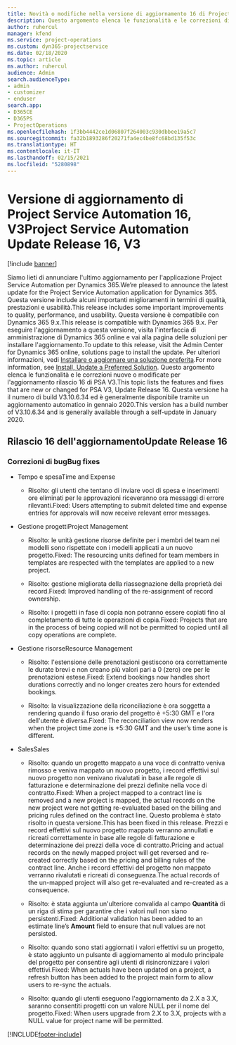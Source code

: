 ```yaml
---
title: Novità o modifiche nella versione di aggiornamento 16 di Project Service Automation V3
description: Questo argomento elenca le funzionalità e le correzioni disponibili nella versione di aggiornamento 16 di Project Service Automation V3.
author: ruhercul
manager: kfend
ms.service: project-operations
ms.custom: dyn365-projectservice
ms.date: 02/18/2020
ms.topic: article
ms.author: ruhercul
audience: Admin
search.audienceType:
- admin
- customizer
- enduser
search.app:
- D365CE
- D365PS
- ProjectOperations
ms.openlocfilehash: 1f3bb4442ce1d06807f264003c930dbbee19a5c7
ms.sourcegitcommit: fa32b1893286f20271fa4ec4be8fc68bd135f53c
ms.translationtype: HT
ms.contentlocale: it-IT
ms.lasthandoff: 02/15/2021
ms.locfileid: "5280898"
---
```

# <a name="project-service-automation-update-release-16-v3"></a><span data-ttu-id="cfb60-103">Versione di aggiornamento di Project Service Automation 16, V3</span><span class="sxs-lookup"><span data-stu-id="cfb60-103">Project Service Automation Update Release 16, V3</span></span>

[!include [banner](../includes/psa-now-project-operations.md)]

<span data-ttu-id="cfb60-104">Siamo lieti di annunciare l'ultimo aggiornamento per l'applicazione Project Service Automation per Dynamics 365.</span><span class="sxs-lookup"><span data-stu-id="cfb60-104">We’re pleased to announce the latest update for the Project Service Automation application for Dynamics 365.</span></span> <span data-ttu-id="cfb60-105">Questa versione include alcuni importanti miglioramenti in termini di qualità, prestazioni e usabilità.</span><span class="sxs-lookup"><span data-stu-id="cfb60-105">This release includes some important improvements to quality, performance, and usability.</span></span>  <span data-ttu-id="cfb60-106">Questa versione è compatibile con Dynamics 365 9.x.</span><span class="sxs-lookup"><span data-stu-id="cfb60-106">This release is compatible with Dynamics 365 9.x.</span></span> <span data-ttu-id="cfb60-107">Per eseguire l'aggiornamento a questa versione, visita l'interfaccia di amministrazione di Dynamics 365 online e vai alla pagina delle soluzioni per installare l'aggiornamento.</span><span class="sxs-lookup"><span data-stu-id="cfb60-107">To update to this release, visit the Admin Center for Dynamics 365 online, solutions page to install the update.</span></span> <span data-ttu-id="cfb60-108">Per ulteriori informazioni, vedi [Installare o aggiornare una soluzione preferita](https://docs.microsoft.com/dynamics365/project-service/upgrade-psa-home-page).</span><span class="sxs-lookup"><span data-stu-id="cfb60-108">For more information, see [Install, Update a Preferred Solution](https://docs.microsoft.com/dynamics365/project-service/upgrade-psa-home-page).</span></span>
<span data-ttu-id="cfb60-109">Questo argomento elenca le funzionalità e le correzioni nuove o modificate per l'aggiornamento rilascio 16 di PSA V3.</span><span class="sxs-lookup"><span data-stu-id="cfb60-109">This topic lists the features and fixes that are new or changed for PSA V3, Update Release 16.</span></span> <span data-ttu-id="cfb60-110">Questa versione ha il numero di build V3.10.6.34 ed è generalmente disponibile tramite un aggiornamento automatico in gennaio 2020.</span><span class="sxs-lookup"><span data-stu-id="cfb60-110">This version has a build number of V3.10.6.34 and is generally available through a self-update in January 2020.</span></span>


## <a name="update-release-16"></a><span data-ttu-id="cfb60-111">Rilascio 16 dell'aggiornamento</span><span class="sxs-lookup"><span data-stu-id="cfb60-111">Update Release 16</span></span>

### <a name="bug-fixes"></a><span data-ttu-id="cfb60-112">Correzioni di bug</span><span class="sxs-lookup"><span data-stu-id="cfb60-112">Bug fixes</span></span>

-   <span data-ttu-id="cfb60-113">Tempo e spesa</span><span class="sxs-lookup"><span data-stu-id="cfb60-113">Time and Expense</span></span>

    -   <span data-ttu-id="cfb60-114">Risolto: gli utenti che tentano di inviare voci di spesa e inserimenti ore eliminati per le approvazioni riceveranno ora messaggi di errore rilevanti.</span><span class="sxs-lookup"><span data-stu-id="cfb60-114">Fixed: Users attempting to submit deleted time and expense entries for approvals will now receive relevant error messages.</span></span>

-   <span data-ttu-id="cfb60-115">Gestione progetti</span><span class="sxs-lookup"><span data-stu-id="cfb60-115">Project Management</span></span>

    -   <span data-ttu-id="cfb60-116">Risolto: le unità gestione risorse definite per i membri del team nei modelli sono rispettate con i modelli applicati a un nuovo progetto.</span><span class="sxs-lookup"><span data-stu-id="cfb60-116">Fixed: The resourcing units defined for team members in templates are respected with the templates are applied to a new project.</span></span>

    -   <span data-ttu-id="cfb60-117">Risolto: gestione migliorata della riassegnazione della proprietà dei record.</span><span class="sxs-lookup"><span data-stu-id="cfb60-117">Fixed: Improved handling of the re-assignment of record ownership.</span></span>

    -   <span data-ttu-id="cfb60-118">Risolto: i progetti in fase di copia non potranno essere copiati fino al completamento di tutte le operazioni di copia.</span><span class="sxs-lookup"><span data-stu-id="cfb60-118">Fixed: Projects that are in the process of being copied will not be permitted to copied until all copy operations are complete.</span></span>

-   <span data-ttu-id="cfb60-119">Gestione risorse</span><span class="sxs-lookup"><span data-stu-id="cfb60-119">Resource Management</span></span>

    -   <span data-ttu-id="cfb60-120">Risolto: l'estensione delle prenotazioni gestiscono ora correttamente le durate brevi e non creano più valori pari a 0 (zero) ore per le prenotazioni estese.</span><span class="sxs-lookup"><span data-stu-id="cfb60-120">Fixed: Extend bookings now handles short durations correctly and no longer creates zero hours for extended bookings.</span></span>

    -   <span data-ttu-id="cfb60-121">Risolto: la visualizzazione della riconciliazione è ora soggetta a rendering quando il fuso orario del progetto è +5:30 GMT e l'ora dell'utente è diversa.</span><span class="sxs-lookup"><span data-stu-id="cfb60-121">Fixed: The reconciliation view now renders when the project time zone is +5:30 GMT and the user’s time aone is different.</span></span>

-   <span data-ttu-id="cfb60-122">Sales</span><span class="sxs-lookup"><span data-stu-id="cfb60-122">Sales</span></span>

    -   <span data-ttu-id="cfb60-123">Risolto: quando un progetto mappato a una voce di contratto veniva rimosso e veniva mappato un nuovo progetto, i record effettivi sul nuovo progetto non venivano rivalutati in base alle regole di fatturazione e determinazione dei prezzi definite nella voce di contratto.</span><span class="sxs-lookup"><span data-stu-id="cfb60-123">Fixed: When a project mapped to a contract line is removed and a new project is mapped, the actual records on the new project were not getting re-evaluated based on the billing and pricing rules defined on the contract line.</span></span> <span data-ttu-id="cfb60-124">Questo problema è stato risolto in questa versione.</span><span class="sxs-lookup"><span data-stu-id="cfb60-124">This has been fixed in this release.</span></span> <span data-ttu-id="cfb60-125">Prezzi e record effettivi sul nuovo progetto mappato verranno annullati e ricreati correttamente in base alle regole di fatturazione e determinazione dei prezzi della voce di contratto.</span><span class="sxs-lookup"><span data-stu-id="cfb60-125">Pricing and actual records on the newly mapped project will get reversed and re-created correctly based on the pricing and billing rules of the contract line.</span></span> <span data-ttu-id="cfb60-126">Anche i record effettivi del progetto non mappato verranno rivalutati e ricreati di conseguenza.</span><span class="sxs-lookup"><span data-stu-id="cfb60-126">The actual records of the un-mapped project will also get re-evaluated and re-created as a consequence.</span></span>

    -   <span data-ttu-id="cfb60-127">Risolto: è stata aggiunta un'ulteriore convalida al campo **Quantità** di un riga di stima per garantire che i valori null non siano persistenti.</span><span class="sxs-lookup"><span data-stu-id="cfb60-127">Fixed: Additional validation has been added to an estimate line’s **Amount** field to ensure that null values are not persisted.</span></span>

    -   <span data-ttu-id="cfb60-128">Risolto: quando sono stati aggiornati i valori effettivi su un progetto, è stato aggiunto un pulsante di aggiornamento al modulo principale del progetto per consentire agli utenti di risincronizzare i valori effettivi.</span><span class="sxs-lookup"><span data-stu-id="cfb60-128">Fixed: When actuals have been updated on a project, a refresh button has been added to the project main form to allow users to re-sync the actuals.</span></span>

    -   <span data-ttu-id="cfb60-129">Risolto: quando gli utenti eseguono l'aggiornamento da 2.X a 3.X, saranno consentiti progetti con un valore NULL per il nome del progetto.</span><span class="sxs-lookup"><span data-stu-id="cfb60-129">Fixed: When users upgrade from 2.X to 3.X, projects with a NULL value for project name will be permitted.</span></span>



[!INCLUDE[footer-include](../includes/footer-banner.md)]